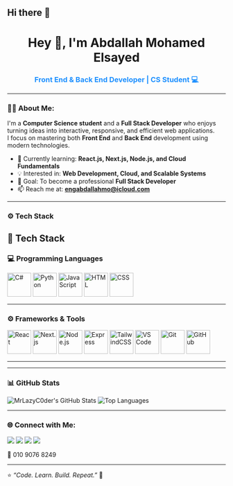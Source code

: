 ## Hi there 👋
<h1 align="center">Hey 👋, I'm Abdallah Mohamed Elsayed</h1>
<h3 align="center" style="color:#1E90FF">Front End & Back End Developer | CS Student 💻</h3>

---

### 👨‍💻 About Me:
I'm a **Computer Science student** and a **Full Stack Developer** who enjoys turning ideas into interactive, responsive, and efficient web applications.  
I focus on mastering both **Front End** and **Back End** development using modern technologies.

- 🌱 Currently learning: **React.js, Next.js, Node.js, and Cloud Fundamentals**  
- 💡 Interested in: **Web Development, Cloud, and Scalable Systems**  
- 🎯 Goal: To become a professional **Full Stack Developer**  
- 📫 Reach me at: **engabdallahmo@icloud.com**

---

### ⚙️ Tech Stack

## 🧰 Tech Stack

### 💻 Programming Languages  
<p align="left">
  <img src="https://cdn.jsdelivr.net/gh/devicons/devicon/icons/csharp/csharp-original.svg" alt="C#" width="55" height="55"/>
  <img src="https://cdn.jsdelivr.net/gh/devicons/devicon/icons/python/python-original.svg" alt="Python" width="55" height="55"/>
  <img src="https://cdn.jsdelivr.net/gh/devicons/devicon/icons/javascript/javascript-original.svg" alt="JavaScript" width="55" height="55"/>
  <img src="https://cdn.jsdelivr.net/gh/devicons/devicon/icons/html5/html5-original.svg" alt="HTML" width="55" height="55"/>
  <img src="https://cdn.jsdelivr.net/gh/devicons/devicon/icons/css3/css3-original.svg" alt="CSS" width="55" height="55"/>
</p>

---

### ⚙️ Frameworks & Tools  
<p align="left">
  <img src="https://cdn.jsdelivr.net/gh/devicons/devicon/icons/react/react-original.svg" alt="React" width="55" height="55"/>
  <img src="https://cdn.jsdelivr.net/gh/devicons/devicon/icons/nextjs/nextjs-original.svg" alt="Next.js" width="55" height="55"/>
  <img src="https://cdn.jsdelivr.net/gh/devicons/devicon/icons/nodejs/nodejs-original.svg" alt="Node.js" width="55" height="55"/>
  <img src="https://cdn.jsdelivr.net/gh/devicons/devicon/icons/express/express-original.svg" alt="Express" width="55" height="55"/>
  <img src="https://cdn.jsdelivr.net/gh/devicons/devicon/icons/tailwindcss/tailwindcss-original.svg" alt="TailwindCSS" width="55" height="55"/>
  <img src="https://cdn.jsdelivr.net/gh/devicons/devicon/icons/vscode/vscode-original.svg" alt="VS Code" width="55" height="55"/>
  <img src="https://cdn.jsdelivr.net/gh/devicons/devicon/icons/git/git-original.svg" alt="Git" width="55" height="55"/>
  <img src="https://cdn.jsdelivr.net/gh/devicons/devicon/icons/github/github-original.svg" alt="GitHub" width="55" height="55"/>
</p>

---
---

### 📊 GitHub Stats
![MrLazyC0der's GitHub Stats](https://github-readme-stats.vercel.app/api?username=MrLazyC0der&show_icons=true&theme=tokyonight)
![Top Languages](https://github-readme-stats.vercel.app/api/top-langs/?username=MrLazyC0der&layout=compact&theme=tokyonight)

---

### 🌐 Connect with Me:
<a href="mailto:engabdallahmo@icloud.com"><img  src="https://img.shields.io/badge/Email-D14836?style=for-the-badge&logo=gmail&logoColor=white"/></a>
<a href="https://github.com/MrLazyC0der"><img src="https://img.shields.io/badge/GitHub-181717?style=for-the-badge&logo=github"/></a>
<a href="https://www.linkedin.com/in/engabdallahmohamed/"><img src="https://img.shields.io/badge/LinkedIn-0A66C2?style=for-the-badge&logo=linkedin&logoColor=white"/></a>
<a href="https://www.facebook.com/abdallah.mohamed.712132"><img src="https://img.shields.io/badge/Facebook-3D82ED?style=for-the-badge&logo=facebook&logoColor=white"/></a>

📱 010 9076 8249

---

⭐ *“Code. Learn. Build. Repeat.”* 🚀

<!--
**MrLazyC0der/MrLazyC0der** is a ✨ _special_ ✨ repository because its `README.md` (this file) appears on your GitHub profile.

Here are some ideas to get you started:

- 🔭 I’m currently working on ...
- 🌱 I’m currently learning ...
- 👯 I’m looking to collaborate on ...
- 🤔 I’m looking for help with ...
- 💬 Ask me about ...
- 📫 How to reach me: ...
- 😄 Pronouns: ...
- ⚡ Fun fact: ...
-->
